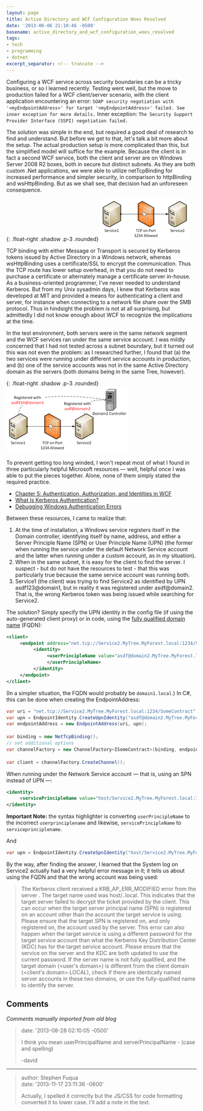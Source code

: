 ```yaml
---
layout: page
title: Active Directory and WCF Configuration Woes Resolved
date: '2013-06-06 21:10:46 -0500'
basename: active_directory_and_wcf_configuration_woes_resolved
tags:
- tech
- programming
- dotnet
excerpt_separator: <!-- truncate -->
---
```



Configuring a WCF service across security boundaries can be a tricky business,
or so I learned recently. Testing went well, but the move to production failed
for a WCF client/server scenario, with the client application encountering an
error: `SOAP security negotiation with '<myEndpointAddress>' for target
'<myEndpointAddress>' failed. See inner exception for more details.` Inner
exception: `The Security Support Provider Interface (SSPI) negotiation failed.`

<!-- truncate -->

The solution was simple in the end, but required a good deal of research to find
and understand. But before we get to that, let's talk a bit more about the
setup. The actual production setup is more complicated than this, but the
simplified model will suffice for the example. Because the client is in fact a
second WCF service, both the client and server are on Windows Server 2008 R2
boxes, both in secure but distinct subnets. As they are both custom .Net
applications, we were able to utilize netTcpBinding for increased performance
and simpler security, in comparison to httpBinding and wsHttpBinding. But as we
shall see, that decision had an unforeseen consequence.

{: .float-right .shadow .p-3 .rounded}
![image showing two services communicating through a firewall](/images/wcfClientServer1.png)

TCP binding with either Message or Transport is secured by Kerberos tokens
issued by Active Directory in a Windows network, whereas wsHttpBinding uses a
certificate/SSL to encrypt the communication. Thus the TCP route has lower setup
overhead, in that you do not need to purchase a certificate or alternately
manage a certificate server in-house. As a business-oriented programmer, I've
never needed to understand Kerberos. But from my Unix sysadmin days, I knew that
Kerberos was developed at MIT and provided a means for authenticating a client
and server, for instance when connecting to a network file share over the SMB
protocol. Thus in hindsight the problem is not at all surprising, but admittedly
I did not know enough about WCF to recognize the implications at the time.

In the test environment, both servers were in the same network segment and the
WCF services ran under the same service account. I was mildly concerned that I
had not tested across a subnet boundary, but it turned out this was not even the
problem: as I researched further, I found that (a) the two services were running
under different service accounts in production, and (b) one of the service
accounts  was not in the same Active Directory domain as the servers (both
domains being in the same Tree, however).

{: .float-right .shadow .p-3 .rounded}
![image showing a domain controller reachable by servers on both sides of the firewall](/images/wcfClientServer2.png)

To prevent getting too long winded, I won't repeat most of what I found in three
particularly helpful Microsoft resources &mdash; well, helpful once I was able
to put the pieces together. Alone, none of them simply stated the required
practice.

* [Chapter 5: Authentication, Authorization, and Identities in WCF](http://msdn.microsoft.com/en-us/library/ff647503.aspx)
* [What Is Kerberos Authentication?](http://technet.microsoft.com/en-us/library/cc780469(v=WS.10).aspx)
* [Debugging Windows Authentication Errors](http://msdn.microsoft.com/en-us/library/vstudio/bb463274(v=vs.100).aspx)

Between these  resources, I came to realize that:

<ol>
	<li>At the time of installation, a Windows service registers itself in the Domain controller, identifying itself by name, address, and either a Server Principle Name (SPN) or User Principle Name (UPN) (the former when running the service under the default Network Service account and the latter when running under a custom account, as in my situation).</li>
	<li>When in the same subnet, it is easy for the client to find the server. I suspect - but do not have the resources to test - that this was particularly true because the same service account was running both.</li>
	<li>Service1 (the client) was trying to find Service2 as identified by UPN asdf123@domain1, but in reality it was registered under asdf@domain2. That is, the wrong Kerberos token was being issued while searching for Service2.</li>
	</ol>

The solution? Simply specify the UPN identity in the config file (if using the auto-generated client proxy) or in code, using the [fully qualified domain name](http://technet.microsoft.com/en-us/library/cc783351%28v=ws.10%29.aspx) (FQDN):

```xml
<client>
     <endpoint address="net.tcp://Service2.MyTree.MyForest.local:1234/SomeContract" ... >
          <identity>
               <userPrincipleName value="asdf@domain2.MyTree.MyForest.local">
               </userPrincipleName>
          </identity>
     </endpoint>
</client>
```

(In a simpler situation, the FQDN would probably be `domain1.local`.) In C#,
this can be done when creating the EndpointAddress:

```csharp
var uri = "net.tcp://Service2.MyTree.MyForest.local:1234/SomeContract";
var upn = EndpointIdentity.CreateUpnIdentity("asdf@domain2.MyTree.MyForest.local");
var endpointAddress = new EndpointAddress(uri, upn);

var binding = new NetTcpBinding();
// set additional options
var channelFactory = new ChannelFactory<ISomeContract>(binding, endpointAddress);

var client = channelFactory.CreateChannel();
```

When running under the Network Service account &mdash; that is, using an SPN instead of UPN &mdash;:

```xml
<identity>
     <servicePrincipleName value="host/Service2.MyTree.MyForest.local:1234" />
</identity>
```

**Important Note:** the syntax highlighter is converting `userPrincipleName` to the incorrect `userprinciplename` and likewise, `servicePrincipleName` to `serviceprinciplename`.

And

```csharp
var upn = EndpointIdentity.CreateSpnIdentity("host/Service2.MyTree.MyForest.local:1234");
```

By the way, after finding the answer, I learned that the System log on Service2 actually had a very helpful error message in it; it tells us about using the FQDN and that the wrong account was being used:

> The Kerberos client received a KRB_AP_ERR_MODIFIED error from the server
> <username>. The target name used was host/<host>.<domain>.local. This
> indicates that the target server failed to decrypt the ticket provided by the
> client. This can occur when the target server principal name (SPN) is
> registered on an account other than the account the target service is using.
> Please ensure that the target SPN is registered on, and only registered on,
> the account used by the server. This error can also happen when the target
> service is using a different password for the target service account than what
> the Kerberos Key Distribution Center (KDC) has for the target service account.
> Please ensure that the service on the server and the KDC are both updated to
> use the current password. If the server name is not fully qualified, and the
> target domain (<user's domain>) is different from the client domain (<client's
> domain>.LOCAL), check if there are identically named server accounts in these
> two domains, or use the fully-qualified name to identify the server.

## Comments

_Comments manually imported from old blog_

> date: '2013-08-28 02:10:05 -0500'
>
> I think you mean userPrincipalName and serverPrincipalName - (case and spelling)
>
> -david

---

> author: Stephen Fuqua<br>
> date: '2013-11-17 23:11:36 -0600'
>
> Actually, I spelled it correctly but the JS/CSS for code formatting converted it to lower case. I'll add a note in the text.
